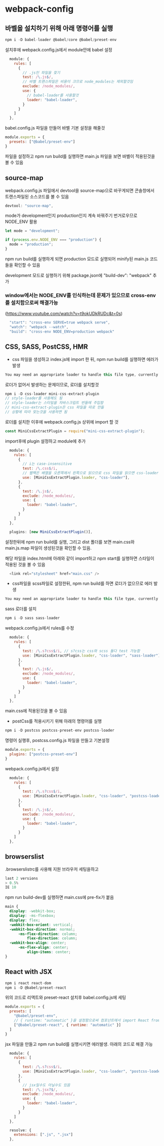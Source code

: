 # webpack-config

## 바벨을 설치하기 위해 아래 명령어를 실행
```js
npm i -D babel-loader @babel/core @babel/preset-env
```
설치후에 webpack.config.js에서 module안에 babel 설정
```js
  module: {
    rules: [
      {
        // .js인 파일을 찾기
        test: /\.js$/,
        // 바벨 트랜스파일은 비용이 크므로 node_modules는 제외할것임
        exclude: /node_modules/,
        use: {
          // babel-loader를 사용할것
          loader: "babel-loader",
        }
      }
    ]
  },
```

babel.config.js 파일을 만들어 바벨 기본 설정을 해줄것

```js
module.exports = {
  presets: ["@babel/preset-env"]
}
```

파일을 설정하고 npm run build를 실행하면 main.js 파일을 보면 바벨이 적용된것을 볼 수 있음

## source-map

webpack.config.js 파일에서 devtool을 source-map으로 바꾸게되면 콘솔창에서 트랜스파일된 소스코드를 볼 수 있음
```js
devtool: "source-map",
```
mode가 development인지 production인지 계속 바꿔주기 번거로우므로 NODE_ENV 활용
```js
let mode = "development";

if (process.env.NODE_ENV === "production") {
  mode = "production";
}
```
npm run build를 실행하게 되면 production 모드로 실행되어 minify된 main.js 코드들을 확인할 수 있음

development 모드로 실행하기 위해 package.json에 "build-dev": "webpack" 추가

### window에서는 NODE_ENV를 인식하는데 문제가 있으므로 cross-env를 설치함으로써 해결가능 
(https://www.youtube.com/watch?v=t9okUDkRUDc&t=0s)
```js
  "start": "cross-env SERVE=true webpack serve",
  "watch": "webpack --watch",
  "build": "cross-env NODE_ENV=production webpack"
```

##  CSS, SASS, PostCSS, HMR

- css 파일을 생성하고 index.js에 import 한 뒤, npm run build를 실행하면 에러가 발생
```js
You may need an appropriate loader to handle this file type, currently no loaders are configured to process this file. See https://webpack.js.org/concepts#loaders
```
로더가 없어서 발생하는 문제이므로, 로더를 설치할것
```js
npm i -D css-loader mini-css-extract-plugin
// style-loader를 사용해도 됨
// style-loader는 스타일을 자바스크립트 번들에 주입함 
// mini-css-extract-plugin은 css 파일을 따로 만듦
// 상황에 따라 맞는것을 사용하면 됨
```

로더를 설치한 이후에 webpack.config.js 상위에 import 할 것
```js
const MiniCssExtractPlugin = require("mini-css-extract-plugin");
```

import후에 plugin 설정하고 module에 추가
```js
  module: {
    rules: [
      {
        // i는 case-insensitive
        test: /\.css$/i, 
        // 웹팩은 배열을 오른쪽에서 왼쪽으로 읽으므로 css 파일을 읽으면 css-loader부터 시작해 MiniCss..를 실행함
        use: [MiniCssExtractPlugin.loader, "css-loader"],
      },
      {
        test: /\.js$/,
        exclude: /node_modules/,
        use: {
          loader: "babel-loader",
        }
      }
    ]
  },

  plugins: [new MiniCssExtractPlugin()],
```

설정한뒤에 npm run build를 실행, 그리고 dist 폴더를 보면 main.css와 main.js.map 파일이 생성된것을 확인할 수 있음.

해당 파일을 index.html에 아래와 같이 import하고 npm start를 실행하면 스타일이 적용된 것을 볼 수 있음
```js
  <link rel="stylesheet" href="main.css" />
```

- css파일을 scss파일로 설정한뒤, npm run build를 하면 로더가 없으므로 에러 발생
```js
You may need an appropriate loader to handle this file type, currently no loaders are configured to process this file.
```
sass 로더를 설치
```js
npm i -D sass sass-loader
```

webpack.config.js에서 rules를 수정
```js
  module: {
    rules: [
      {
        test: /\.s?css$/i, // s?css는 css와 scss 둘다 test 가능함
        use: [MiniCssExtractPlugin.loader, "css-loader", "sass-loader"],
      },
      {
        test: /\.js$/,
        exclude: /node_modules/,
        use: {
          loader: "babel-loader",
        }
      }
    ]
  },
```
main.css에 적용된것을 볼 수 있음

- postCss를 적용시키기 위해 아래의 명령어를 실행
```js
npm i -D postcss postcss-preset-env postcss-loader
```

명령어 실행후, postcss.config.js 파일을 만들고 기본설정
```js
module.exports = {
  plugins: ["postcss-preset-env"]
}
```
webpack.config.js에서 설정
```js
  module: {
    rules: [
      {
        test: /\.s?css$/i,
        use: [MiniCssExtractPlugin.loader, "css-loader", "postcss-loader", "sass-loader"],
      },
      {
        test: /\.js$/, 
        exclude: /node_modules/,
        use: {
          loader: "babel-loader",
        }
      }
    ]
  },
```

## browserslist 

.browserslistrc를 사용해 지원 브라우저 세팅을하고
```js
last 2 versions
> 0.5%
IE 10
```
npm run build-dev를 실행하면 main.css에 pre-fix가 붙음
```css
main {
  display: -webkit-box;
  display: -ms-flexbox;
  display: flex;
  -webkit-box-orient: vertical;
  -webkit-box-direction: normal;
      -ms-flex-direction: column;
          flex-direction: column;
  -webkit-box-align: center;
      -ms-flex-align: center;
          align-items: center;
}
```

## React with JSX

```js
npm i react react-dom
npm i -D @babel/preset-react
```
위의 코드로 리액트와 preset-react 설치후 babel.config.js에 세팅
```js
module.exports = {
  presets: [
    "@babel/preset-env",
    // { runtime: "automatic" }을 설정함으로써 컴포넌트에서 import React from 'react' 생략가능
    ["@babel/preset-react", { runtime: "automatic" }]
  ]
}
```

jsx 파일을 만들고 npm run build를 실행시키면 에러발생. 아래의 코드로 해결 가능
```js
  module: {
    rules: [
      {
        test: /\.s?css$/i,
        use: [MiniCssExtractPlugin.loader, "css-loader", "postcss-loader", "sass-loader"],
      },
      {
        // jsx일수도 아닐수도 있음
        test: /\.jsx?$/,
        exclude: /node_modules/,
        use: {
          loader: "babel-loader",
        }
      }
    ]
  },

  resolve: {
    extensions: [".js", ".jsx"]
  },
```
